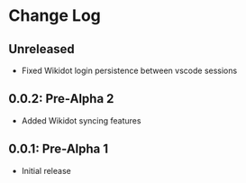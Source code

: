 # Change Log

## Unreleased

- Fixed Wikidot login persistence between vscode sessions

## 0.0.2: Pre-Alpha 2

- Added Wikidot syncing features

## 0.0.1: Pre-Alpha 1

- Initial release